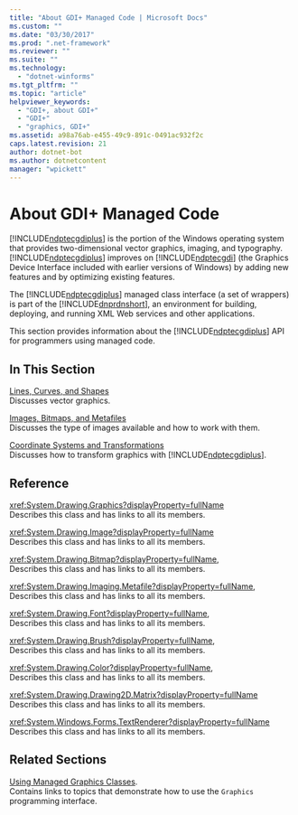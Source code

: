 ```yaml
---
title: "About GDI+ Managed Code | Microsoft Docs"
ms.custom: ""
ms.date: "03/30/2017"
ms.prod: ".net-framework"
ms.reviewer: ""
ms.suite: ""
ms.technology: 
  - "dotnet-winforms"
ms.tgt_pltfrm: ""
ms.topic: "article"
helpviewer_keywords: 
  - "GDI+, about GDI+"
  - "GDI+"
  - "graphics, GDI+"
ms.assetid: a98a76ab-e455-49c9-891c-0491ac932f2c
caps.latest.revision: 21
author: dotnet-bot
ms.author: dotnetcontent
manager: "wpickett"
---
```

# About GDI+ Managed Code
[!INCLUDE[ndptecgdiplus](../../../../includes/ndptecgdiplus-md.md)] is the portion of the Windows operating system that provides two-dimensional vector graphics, imaging, and typography. [!INCLUDE[ndptecgdiplus](../../../../includes/ndptecgdiplus-md.md)] improves on [!INCLUDE[ndptecgdi](../../../../includes/ndptecgdi-md.md)] (the Graphics Device Interface included with earlier versions of Windows) by adding new features and by optimizing existing features.  
  
 The [!INCLUDE[ndptecgdiplus](../../../../includes/ndptecgdiplus-md.md)] managed class interface (a set of wrappers) is part of the [!INCLUDE[dnprdnshort](../../../../includes/dnprdnshort-md.md)], an environment for building, deploying, and running XML Web services and other applications.  
  
 This section provides information about the [!INCLUDE[ndptecgdiplus](../../../../includes/ndptecgdiplus-md.md)] API for programmers using managed code.  
  
## In This Section  
 [Lines, Curves, and Shapes](../../../../docs/framework/winforms/advanced/lines-curves-and-shapes.md)  
 Discusses vector graphics.  
  
 [Images, Bitmaps, and Metafiles](../../../../docs/framework/winforms/advanced/images-bitmaps-and-metafiles.md)  
 Discusses the type of images available and how to work with them.  
  
 [Coordinate Systems and Transformations](../../../../docs/framework/winforms/advanced/coordinate-systems-and-transformations.md)  
 Discusses how to transform graphics with [!INCLUDE[ndptecgdiplus](../../../../includes/ndptecgdiplus-md.md)].  
  
## Reference  
 <xref:System.Drawing.Graphics?displayProperty=fullName>  
 Describes this class and has links to all its members.  
  
 <xref:System.Drawing.Image?displayProperty=fullName>  
 Describes this class and has links to all its members.  
  
 <xref:System.Drawing.Bitmap?displayProperty=fullName>,  
 Describes this class and has links to all its members.  
  
 <xref:System.Drawing.Imaging.Metafile?displayProperty=fullName>,  
 Describes this class and has links to all its members.  
  
 <xref:System.Drawing.Font?displayProperty=fullName>,  
 Describes this class and has links to all its members.  
  
 <xref:System.Drawing.Brush?displayProperty=fullName>,  
 Describes this class and has links to all its members.  
  
 <xref:System.Drawing.Color?displayProperty=fullName>,  
 Describes this class and has links to all its members.  
  
 <xref:System.Drawing.Drawing2D.Matrix?displayProperty=fullName>  
 Describes this class and has links to all its members.  
  
 <xref:System.Windows.Forms.TextRenderer?displayProperty=fullName>  
 Describes this class and has links to all its members.  
  
## Related Sections  
 [Using Managed Graphics Classes](../../../../docs/framework/winforms/advanced/using-managed-graphics-classes.md).  
 Contains links to topics that demonstrate how to use the `Graphics` programming interface.